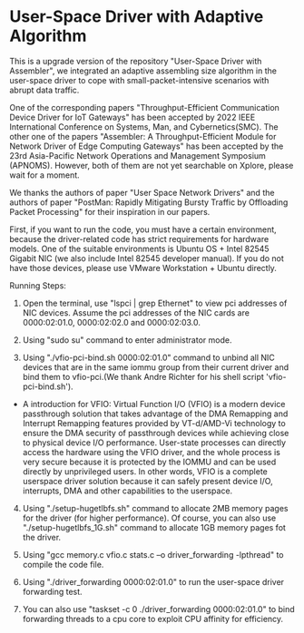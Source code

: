 # User-Space Driver with Adaptive Algorithm
This is a upgrade version of the repository "User-Space Driver with Assembler", we integrated an adaptive assembling size algorithm in the user-space driver to cope with small-packet-intensive scenarios with abrupt data traffic.

One of the corresponding papers "Throughput-Efficient Communication Device Driver for IoT Gateways" has been accepted by 2022 IEEE International Conference on Systems, Man, and Cybernetics(SMC). The other one of the papers "Assembler: A Throughput-Efficient Module for Network Driver of Edge Computing Gateways" has been accepted by the 23rd Asia-Pacific Network Operations and Management Symposium (APNOMS). However, both of them are not yet searchable on Xplore, please wait for a moment.

We thanks the authors of paper "User Space Network Drivers" and the authors of paper "PostMan: Rapidly Mitigating Bursty Traffic by Offloading Packet Processing" for their inspiration in our papers.

First, if you want to run the code, you must have a certain environment, because the driver-related code has strict requirements for hardware models. One of the suitable environments is Ubuntu OS + Intel 82545 Gigabit NIC (we also include Intel 82545 developer manual). If you do not have those devices, please use VMware Workstation + Ubuntu directly.

Running Steps:

1. Open the terminal, use "lspci | grep Ethernet" to view pci addresses of NIC devices. Assume the pci addresses of the NIC cards are 0000:02:01.0, 0000:02:02.0 and 0000:02:03.0.

2. Using "sudo su" command to enter administrator mode.

3. Using "./vfio-pci-bind.sh 0000:02:01.0" command to unbind all NIC devices that are in the same iommu group from their current driver and bind them to vfio-pci.(We thank Andre Richter for his shell script 'vfio-pci-bind.sh').

* A introduction for VFIO: Virtual Function I/O (VFIO) is a modern device passthrough solution that takes advantage of the DMA Remapping and Interrupt Remapping features provided by VT-d/AMD-Vi technology to ensure the DMA security of passthrough devices while achieving close to physical device I/O performance. User-state processes can directly access the hardware using the VFIO driver, and the whole process is very secure because it is protected by the IOMMU and can be used directly by unprivileged users. In other words, VFIO is a complete userspace driver solution because it can safely present device I/O, interrupts, DMA and other capabilities to the userspace.

4. Using "./setup-hugetlbfs.sh" command to allocate 2MB memory pages for the driver (for higher performance). Of course, you can also use "./setup-hugetlbfs_1G.sh" command to allocate 1GB memory pages fot the driver.

5. Using "gcc memory.c vfio.c stats.c –o driver_forwarding -lpthread" to compile the code file.

6. Using "./driver_forwarding 0000:02:01.0" to run the user-space driver forwarding test.

7. You can also use "taskset -c 0 ./driver_forwarding 0000:02:01.0" to bind forwarding threads to a cpu core to exploit CPU affinity for efficiency.
